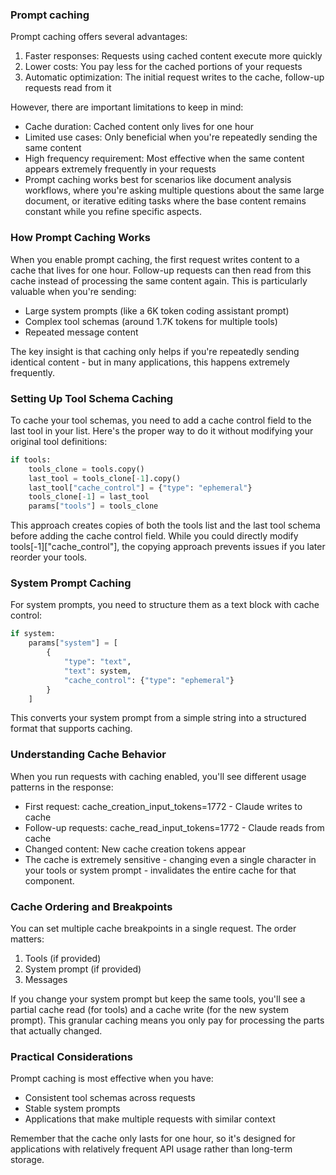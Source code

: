 ### Prompt caching

Prompt caching offers several advantages:

1) Faster responses: Requests using cached content execute more quickly
2) Lower costs: You pay less for the cached portions of your requests
3) Automatic optimization: The initial request writes to the cache, follow-up requests read from it

However, there are important limitations to keep in mind:

- Cache duration: Cached content only lives for one hour
- Limited use cases: Only beneficial when you're repeatedly sending the same content
- High frequency requirement: Most effective when the same content appears extremely frequently in your requests
- Prompt caching works best for scenarios like document analysis workflows, where you're asking multiple questions about the same large document, or iterative editing tasks where the base content remains constant while you refine specific aspects.

### How Prompt Caching Works
When you enable prompt caching, the first request writes content to a cache that lives for one hour. Follow-up requests can then read from this cache instead of processing the same content again. This is particularly valuable when you're sending:

- Large system prompts (like a 6K token coding assistant prompt)
- Complex tool schemas (around 1.7K tokens for multiple tools)
- Repeated message content

The key insight is that caching only helps if you're repeatedly sending identical content - but in many applications, this happens extremely frequently.

### Setting Up Tool Schema Caching
To cache your tool schemas, you need to add a cache control field to the last tool in your list. Here's the proper way to do it without modifying your original tool definitions:
```python
if tools:
    tools_clone = tools.copy()
    last_tool = tools_clone[-1].copy()
    last_tool["cache_control"] = {"type": "ephemeral"}
    tools_clone[-1] = last_tool
    params["tools"] = tools_clone
```
This approach creates copies of both the tools list and the last tool schema before adding the cache control field. While you could directly modify tools[-1]["cache_control"], the copying approach prevents issues if you later reorder your tools.

### System Prompt Caching
For system prompts, you need to structure them as a text block with cache control:
```python
if system:
    params["system"] = [
        {
            "type": "text",
            "text": system,
            "cache_control": {"type": "ephemeral"}
        }
    ]
```
This converts your system prompt from a simple string into a structured format that supports caching.

### Understanding Cache Behavior
When you run requests with caching enabled, you'll see different usage patterns in the response:

- First request: cache_creation_input_tokens=1772 - Claude writes to cache
- Follow-up requests: cache_read_input_tokens=1772 - Claude reads from cache
- Changed content: New cache creation tokens appear
- The cache is extremely sensitive - changing even a single character in your tools or system prompt - invalidates the entire cache for that component.

### Cache Ordering and Breakpoints
You can set multiple cache breakpoints in a single request. The order matters:

1) Tools (if provided)
2) System prompt (if provided)
3) Messages

If you change your system prompt but keep the same tools, you'll see a partial cache read (for tools) and a cache write (for the new system prompt). This granular caching means you only pay for processing the parts that actually changed.

### Practical Considerations
Prompt caching is most effective when you have:

- Consistent tool schemas across requests
- Stable system prompts
- Applications that make multiple requests with similar context

Remember that the cache only lasts for one hour, so it's designed for applications with relatively frequent API usage rather than long-term storage.